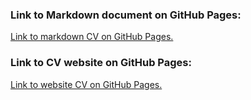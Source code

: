 ### Link to Markdown document on GitHub Pages:
[Link to markdown CV on GitHub Pages.](https://ereburg.github.io/rsschool-cv/cv)
  
### Link to CV website on GitHub Pages:
[Link to website CV on GitHub Pages.](https://ereburg.github.io/rsschool-cv)
